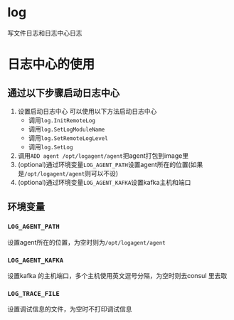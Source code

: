 # log
写文件日志和日志中心日志  

# 日志中心的使用
## 通过以下步骤启动日志中心  
1. 设置启动日志中心
   可以使用以下方法启动日志中心  
   - 调用`log.InitRemoteLog`
   - 调用`log.SetLogModuleName`
   - 调用`log.SetRemoteLogLevel`
   - 调用`log.SetLog`
1. 调用`ADD agent /opt/logagent/agent`把agent打包到image里
1. (optional)通过环境变量`LOG_AGENT_PATH`设置agent所在的位置(如果是`/opt/logagent/agent`则可以不设)
1. (optional)通过环境变量`LOG_AGENT_KAFKA`设置kafka主机和端口

## 环境变量
### `LOG_AGENT_PATH`
设置agent所在的位置，为空时则为`/opt/logagent/agent`

### `LOG_AGENT_KAFKA`
设置kafka 的主机端口，多个主机使用英文逗号分隔，为空时则去consul 里去取  

### `LOG_TRACE_FILE`
设置调试信息的文件，为空时不打印调试信息  

